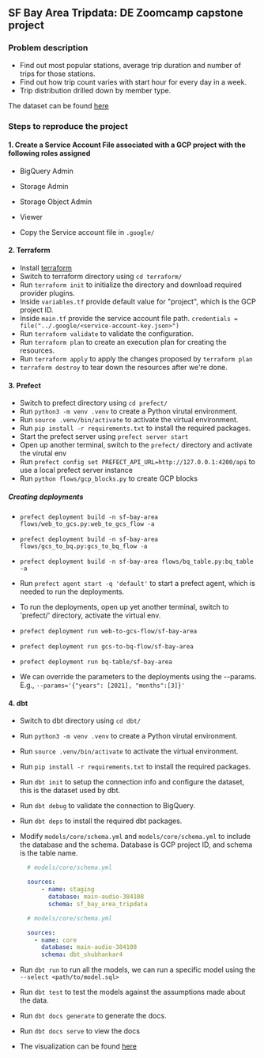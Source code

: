 ## SF Bay Area Tripdata: DE Zoomcamp capstone project

### Problem description
- Find out most popular stations, average trip duration and number of trips for those stations.
- Find out how trip count varies with start hour for every day in a week.
- Trip distribution drilled down by member type.

The dataset can be found [here](https://s3.amazonaws.com/baywheels-data/index.html)

### Steps to reproduce the project
#### 1. Create a Service Account File associated with a GCP project with the following roles assigned
- BigQuery Admin
- Storage Admin
- Storage Object Admin
- Viewer

- Copy the Service account file in `.google/`

#### 2. Terraform

- Install [terraform](https://developer.hashicorp.com/terraform/downloads)
- Switch to terraform directory using `cd terraform/`
- Run `terraform init` to initialize the directory and download required provider plugins.
- Inside `variables.tf` provide default value for "project", which is the GCP project ID.
- Inside `main.tf` provide the service account file path.
`credentials = file("../.google/<service-account-key.json>")`
- Run `terraform validate` to validate the configuration.
- Run `terraform plan` to create an execution plan for creating the resources.
- Run `terraform apply` to apply the changes proposed by `terraform plan`
- `terraform destroy` to tear down the resources after we're done.

#### 3. Prefect
- Switch to prefect directory using `cd prefect/`
- Run `python3 -m venv .venv` to create a Python virutal environment.
- Run `source .venv/bin/activate` to activate the virtual environment.
- Run `pip install -r requirements.txt` to install the required packages.
- Start the prefect server using `prefect server start`
- Open up another terminal, switch to the `prefect/` directory and activate the virutal env
- Run `prefect config set PREFECT_API_URL=http://127.0.0.1:4200/api` to use a local prefect server instance
- Run `python flows/gcp_blocks.py` to create GCP blocks

##### Creating deployments
- `prefect deployment build -n sf-bay-area flows/web_to_gcs.py:web_to_gcs_flow -a`
- `prefect deployment build -n sf-bay-area flows/gcs_to_bq.py:gcs_to_bq_flow -a`
- `prefect deployment build -n sf-bay-area flows/bq_table.py:bq_table -a`

- Run `prefect agent start -q 'default'` to start a prefect agent, which is needed to run the deployments.

- To run the deployments, open up yet another terminal, switch to 'prefect/' directory, activate the virtual env.
- `prefect deployment run web-to-gcs-flow/sf-bay-area`
- `prefect deployment run gcs-to-bq-flow/sf-bay-area`
- `prefect deployment run bq-table/sf-bay-area`
- We can override the parameters to the deployments using the --params. E.g., `--params='{"years": [2021], "months":[3]}'`

#### 4. dbt

- Switch to dbt directory using `cd dbt/`
- Run `python3 -m venv .venv` to create a Python virutal environment.
- Run `source .venv/bin/activate` to activate the virtual environment.
- Run `pip install -r requirements.txt` to install the required packages.
- Run `dbt init` to setup the connection info and configure the dataset, this is the dataset used by dbt.
- Run `dbt debug` to validate the connection to BigQuery.
- Run `dbt deps` to install the required dbt packages.
- Modify `models/core/schema.yml` and `models/core/schema.yml` to include the database and the schema. Database is GCP project ID, and schema is the table name.
  ```yml
    # models/core/schema.yml

    sources:
    	- name: staging
		  database: main-audio-384108
		  schema: sf_bay_area_tripdata
  ```
  ```yml
    # models/core/schema.yml

    sources:
      - name: core
	    database: main-audio-384108
	    schema: dbt_shubhankar4
   ```

- Run `dbt run` to run all the models, we can run a specific model using the `--select <path/to/model.sql>`
- Run `dbt test` to test the models against the assumptions made about the data.
- Run `dbt docs generate` to generate the docs.
- Run `dbt docs serve` to view the docs

- The visualization can be found [here](./SF_Bay_Area_Report.pdf)
